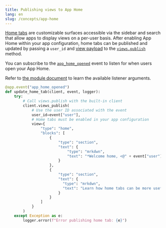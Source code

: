 ```yaml
---
title: Publishing views to App Home
lang: en
slug: /concepts/app-home
---
```


[Home tabs](https://docs.slack.dev/surfaces/app-home) are customizable surfaces accessible via the sidebar and search that allow apps to display views on a per-user basis. After enabling App Home within your app configuration, home tabs can be published and updated by passing a `user_id` and [view payload](https://docs.slack.dev/reference/interaction-payloads/view-interactions-payload/#view_submission) to the [`views.publish`](https://docs.slack.dev/reference/methods/views.publis) method.

You can subscribe to the [`app_home_opened`](https://docs.slack.dev/reference/events/app_home_opened) event to listen for when users open your App Home.

Refer to [the module document](https://tools.slack.dev/bolt-python/api-docs/slack_bolt/kwargs_injection/args.html) to learn the available listener arguments.
```python
@app.event("app_home_opened")
def update_home_tab(client, event, logger):
    try:
        # Call views.publish with the built-in client
        client.views_publish(
            # Use the user ID associated with the event
            user_id=event["user"],
            # Home tabs must be enabled in your app configuration
            view={
                "type": "home",
                "blocks": [
                    {
                        "type": "section",
                        "text": {
                            "type": "mrkdwn",
                            "text": "*Welcome home, <@" + event["user"] + "> :house:*"
                        }
                    },
                    {
                        "type": "section",
                        "text": {
                          "type": "mrkdwn",
                          "text": "Learn how home tabs can be more useful and interactive <https://docs.slack.dev/surfaces/app-home|*in the documentation*>."
                        }
                    }
                ]
            }
        )
    except Exception as e:
        logger.error(f"Error publishing home tab: {e}")
```